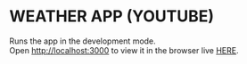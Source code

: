 # WEATHER APP (YOUTUBE)

Runs the app in the development mode.<br />
Open [http://localhost:3000](http://localhost:3000) to view it in the browser live [HERE](http://https://qweatherly.netlify.com/).
